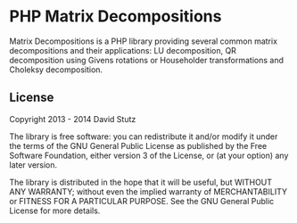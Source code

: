 # PHP Matrix Decompositions

Matrix Decompositions is a PHP library providing several common matrix decompositions and their applications: LU decomposition, QR decomposition using Givens rotations or Householder transformations and Choleksy decomposition.

## License

Copyright 2013 - 2014 David Stutz

The library is free software: you can redistribute it and/or modify it under the terms of the GNU General Public License as published by the Free Software Foundation, either version 3 of the License, or (at your option) any later version.

The library is distributed in the hope that it will be useful, but WITHOUT ANY WARRANTY; without even the implied warranty of MERCHANTABILITY or FITNESS FOR A PARTICULAR PURPOSE. See the GNU General Public License for more details.
